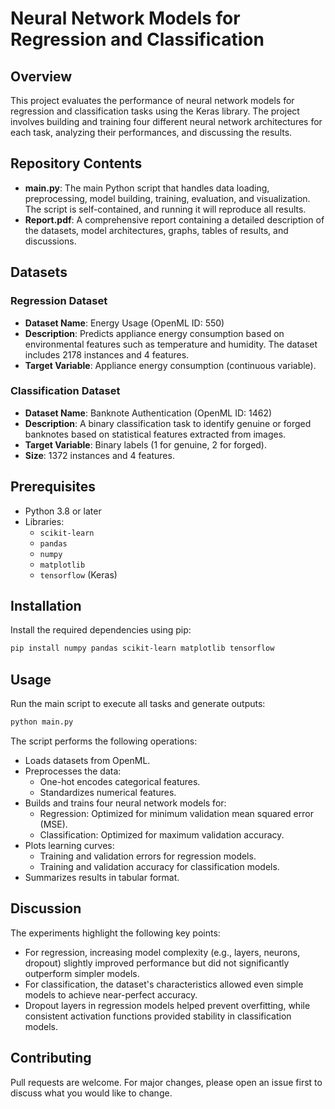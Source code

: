 # Neural Network Models for Regression and Classification

## Overview

This project evaluates the performance of neural network models for regression and classification tasks using the Keras library. The project involves building and training four different neural network architectures for each task, analyzing their performances, and discussing the results.

## Repository Contents

- **main.py**: The main Python script that handles data loading, preprocessing, model building, training, evaluation, and visualization. The script is self-contained, and running it will reproduce all results.
- **Report.pdf**: A comprehensive report containing a detailed description of the datasets, model architectures, graphs, tables of results, and discussions.

## Datasets

### Regression Dataset
- **Dataset Name**: Energy Usage (OpenML ID: 550)
- **Description**: Predicts appliance energy consumption based on environmental features such as temperature and humidity. The dataset includes 2178 instances and 4 features.
- **Target Variable**: Appliance energy consumption (continuous variable).

### Classification Dataset
- **Dataset Name**: Banknote Authentication (OpenML ID: 1462)
- **Description**: A binary classification task to identify genuine or forged banknotes based on statistical features extracted from images.
- **Target Variable**: Binary labels (1 for genuine, 2 for forged).
- **Size**: 1372 instances and 4 features.

## Prerequisites

- Python 3.8 or later
- Libraries:
  - `scikit-learn`
  - `pandas`
  - `numpy`
  - `matplotlib`
  - `tensorflow` (Keras)

## Installation

Install the required dependencies using pip:

```bash
pip install numpy pandas scikit-learn matplotlib tensorflow
```

## Usage

Run the main script to execute all tasks and generate outputs:

```bash
python main.py
```

The script performs the following operations:

- Loads datasets from OpenML.
- Preprocesses the data:
    - One-hot encodes categorical features.
    - Standardizes numerical features.
- Builds and trains four neural network models for:
  - Regression: Optimized for minimum validation mean squared error (MSE).
  - Classification: Optimized for maximum validation accuracy.
- Plots learning curves:
  - Training and validation errors for regression models.
  - Training and validation accuracy for classification models.
- Summarizes results in tabular format.

## Discussion
The experiments highlight the following key points:

- For regression, increasing model complexity (e.g., layers, neurons, dropout) slightly improved performance but did not significantly outperform simpler models.
- For classification, the dataset's characteristics allowed even simple models to achieve near-perfect accuracy.
- Dropout layers in regression models helped prevent overfitting, while consistent activation functions provided stability in classification models. 

## Contributing
Pull requests are welcome. For major changes, please open an issue first to discuss what you would like to change.

